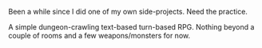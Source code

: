 Been a while since I did one of my own side-projects. Need the practice.

A simple dungeon-crawling text-based turn-based RPG. Nothing beyond a couple of rooms and a few weapons/monsters for now.
